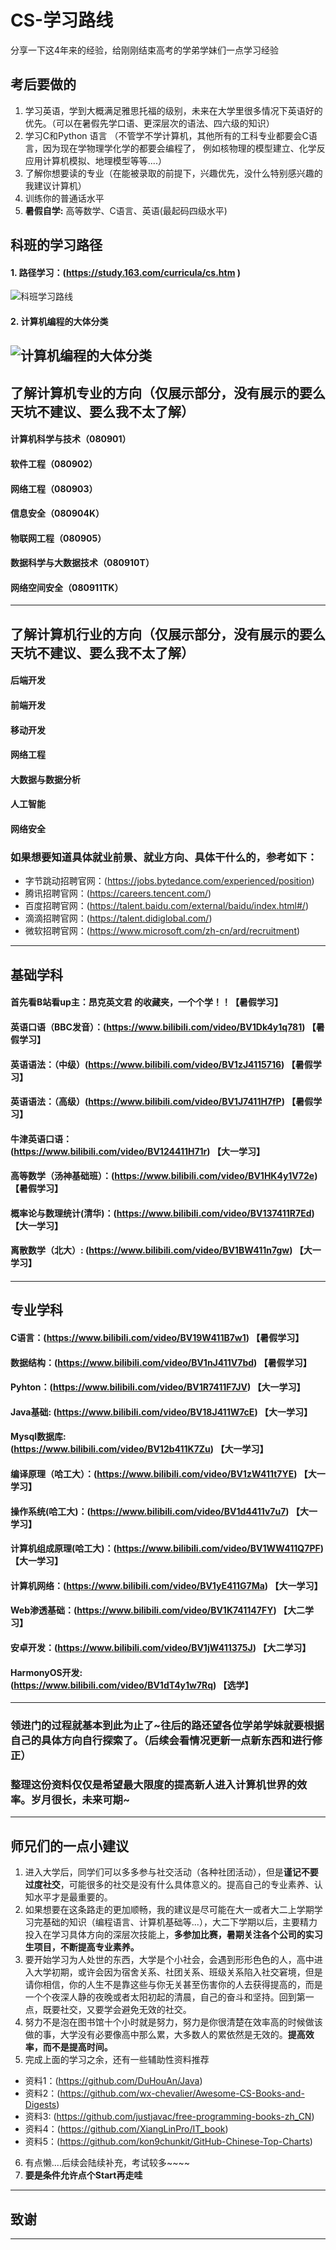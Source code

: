 # CS-学习路线
分享一下这4年来的经验，给刚刚结束高考的学弟学妹们一点学习经验

## 考后要做的
1. 学习英语，学到大概满足雅思托福的级别，未来在大学里很多情况下英语好的优先。（可以在暑假先学口语、更深层次的语法、四六级的知识）
2. 学习C和Python 语言
（不管学不学计算机，其他所有的工科专业都要会C语言，因为现在学物理学化学的都要会编程了，
  例如核物理的模型建立、化学反应用计算机模拟、地理模型等等....）
3. 了解你想要读的专业（在能被录取的前提下，兴趣优先，没什么特别感兴趣的我建议计算机）
4. 训练你的普通话水平
5. **暑假自学:** 高等数学、C语言、英语(最起码四级水平)
## 科班的学习路径
#### 1. 路径学习：(https://study.163.com/curricula/cs.htm )
![科班学习路线](https://www.anhunsec.cn/study.png)
#### 2. 计算机编程的大体分类
![计算机编程的大体分类](https://www.anhunsec.cn/study2.png)
---
## 了解计算机专业的方向（仅展示部分，没有展示的要么天坑不建议、要么我不太了解）
#### 计算机科学与技术（080901）
#### 软件工程（080902）
#### 网络工程（080903）
#### 信息安全（080904K）
#### 物联网工程（080905）
#### 数据科学与大数据技术（080910T）
#### 网络空间安全（080911TK）

---
## 了解计算机行业的方向（仅展示部分，没有展示的要么天坑不建议、要么我不太了解）
#### 后端开发
#### 前端开发
#### 移动开发
#### 网络工程
#### 大数据与数据分析
#### 人工智能
#### 网络安全
### 如果想要知道具体就业前景、就业方向、具体干什么的，参考如下：
* 字节跳动招聘官网：(https://jobs.bytedance.com/experienced/position)
* 腾讯招聘官网：(https://careers.tencent.com/)
* 百度招聘官网：(https://talent.baidu.com/external/baidu/index.html#/)
* 滴滴招聘官网：(https://talent.didiglobal.com/)
* 微软招聘官网：(https://www.microsoft.com/zh-cn/ard/recruitment)
---
## 基础学科
#### **首先看B站看up主：昂克英文君 的收藏夹，一个个学！！**【暑假学习】
#### 英语口语（BBC发音）：(https://www.bilibili.com/video/BV1Dk4y1q781) 【暑假学习】
#### 英语语法：（中级）(https://www.bilibili.com/video/BV1zJ4115716) 【暑假学习】
#### 英语语法：（高级）(https://www.bilibili.com/video/BV1J7411H7fP) 【暑假学习】
#### 牛津英语口语：(https://www.bilibili.com/video/BV124411H71r) 【大一学习】
#### 高等数学（汤神基础班）：(https://www.bilibili.com/video/BV1HK4y1V72e) 【暑假学习】
#### 概率论与数理统计(清华)：(https://www.bilibili.com/video/BV137411R7Ed) 【大一学习】
#### 离散数学（北大）: (https://www.bilibili.com/video/BV1BW411n7gw) 【大一学习】
#### 
---
## 专业学科
#### C语言：(https://www.bilibili.com/video/BV19W411B7w1) 【暑假学习】
#### 数据结构：(https://www.bilibili.com/video/BV1nJ411V7bd) 【暑假学习】
#### Pyhton：(https://www.bilibili.com/video/BV1R7411F7JV) 【大一学习】
#### Java基础: (https://www.bilibili.com/video/BV18J411W7cE) 【大一学习】
#### Mysql数据库: (https://www.bilibili.com/video/BV12b411K7Zu) 【大一学习】
#### 编译原理（哈工大）：(https://www.bilibili.com/video/BV1zW411t7YE) 【大一学习】
#### 操作系统(哈工大)：(https://www.bilibili.com/video/BV1d4411v7u7) 【大一学习】
#### 计算机组成原理(哈工大)：(https://www.bilibili.com/video/BV1WW411Q7PF) 【大一学习】
#### 计算机网络：(https://www.bilibili.com/video/BV1yE411G7Ma) 【大一学习】
#### Web渗透基础：(https://www.bilibili.com/video/BV1K741147FY) 【大二学习】
#### 安卓开发：(https://www.bilibili.com/video/BV1jW411375J) 【大二学习】
#### HarmonyOS开发: (https://www.bilibili.com/video/BV1dT4y1w7Rq) 【选学】
---
### 领进门的过程就基本到此为止了~往后的路还望各位学弟学妹就要根据自己的具体方向自行探索了。（后续会看情况更新一点新东西和进行修正）
### 整理这份资料仅仅是希望最大限度的提高新人进入计算机世界的效率。岁月很长，未来可期~
---
## 师兄们的一点小建议
1. 进入大学后，同学们可以多多参与社交活动（各种社团活动），但是**谨记不要过度社交**，可能很多的社交是没有什么具体意义的。提高自己的专业素养、认知水平才是最重要的。
2. 如果想要在这条路走的更加顺畅，我的建议是尽可能在大一或者大二上学期学习完基础的知识（编程语言、计算机基础等...），大二下学期以后，主要精力投入在学习具体方向的深层次技能上，**多参加比赛，暑期关注各个公司的实习生项目，不断提高专业素养。**
3. 要开始学习为人处世的东西，大学是个小社会，会遇到形形色色的人，高中进入大学初期，或许会因为宿舍关系、社团关系、班级关系陷入社交窘境，但是请你相信，你的人生不是靠这些与你无关甚至伤害你的人去获得提高的，而是一个个夜深人静的夜晚或者太阳初起的清晨，自己的奋斗和坚持。回到第一点，既要社交，又要学会避免无效的社交。
4. 努力不是泡在图书馆十个小时就是努力，努力是你很清楚在效率高的时候做该做的事，大学没有必要像高中那么累，大多数人的累依然是无效的。**提高效率，而不是提高时间。**
5. 完成上面的学习之余，还有一些辅助性资料推荐
  * 资料1：(https://github.com/DuHouAn/Java)
  * 资料2：(https://github.com/wx-chevalier/Awesome-CS-Books-and-Digests)
  * 资料3: (https://github.com/justjavac/free-programming-books-zh_CN)
  * 资料4：(https://github.com/XiangLinPro/IT_book)
  * 资料5：(https://github.com/kon9chunkit/GitHub-Chinese-Top-Charts)

6. 有点懒....后续会陆续补充，考试较多~~~~
7. **要是条件允许点个Start再走哇**
---
## 致谢

----------------------------------------------------------------------------------------------------------------------------------------------------
